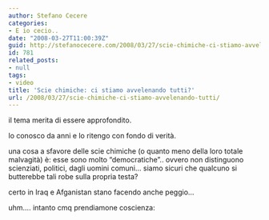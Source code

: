 ```yaml
---
author: Stefano Cecere
categories:
- E io cecio..
date: "2008-03-27T11:00:39Z"
guid: http://stefanocecere.com/2008/03/27/scie-chimiche-ci-stiamo-avvelenando-tutti/
id: 781
related_posts:
- null
tags:
- video
title: 'Scie chimiche: ci stiamo avvelenando tutti?'
url: /2008/03/27/scie-chimiche-ci-stiamo-avvelenando-tutti/
---
```


il tema merita di essere approfondito.
  
lo conosco da anni e lo ritengo con fondo di verità.
  
una cosa a sfavore delle scie chimiche (o quanto meno della loro totale malvagità) è: esse sono molto &#8220;democratiche&#8221;.. ovvero non distinguono scienziati, politici, dagli uomini comuni&#8230; siamo sicuri che qualcuno si butterebbe tali robe sulla propria testa?
  
certo in Iraq e Afganistan stano facendo anche peggio&#8230;
  
uhm&#8230;. intanto cmq prendiamone coscienza: